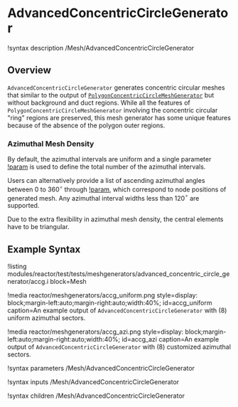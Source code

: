 # AdvancedConcentricCircleGenerator

!syntax description /Mesh/AdvancedConcentricCircleGenerator

## Overview

`AdvancedConcentricCircleGenerator` generates concentric circular meshes that similar to the output of [`PolygonConcentricCircleMeshGenerator`](PolygonConcentricCircleMeshGenerator.md) but without background and duct regions. While all the features of `PolygonConcentricCircleMeshGenerator` involving the concentric circular "ring" regions are preserved, this mesh generator has some unique features because of the absence of the polygon outer regions.

### Azimuthal Mesh Density

By default, the azimuthal intervals are uniform and a single parameter [!param](/Mesh/AdvancedConcentricCircleGenerator/num_sectors) is used to define the total number of the azimuthal intervals.

Users can alternatively provide a list of ascending azimuthal angles between 0 to 360$^{\circ}$ through [!param](/Mesh/AdvancedConcentricCircleGenerator/customized_azimuthal_angles), which correspond to node positions of generated mesh. Any azimuthal interval widths less than 120$^{\circ}$ are supported.

Due to the extra flexibility in azimuthal mesh density, the central elements have to be triangular.

## Example Syntax

!listing modules/reactor/test/tests/meshgenerators/advanced_concentric_circle_generator/accg.i block=Mesh

!media reactor/meshgenerators/accg_uniform.png
      style=display: block;margin-left:auto;margin-right:auto;width:40%;
      id=accg_uniform
      caption=An example output of `AdvancedConcentricCircleGenerator` with (8) uniform azimuthal sectors.

!media reactor/meshgenerators/accg_azi.png
      style=display: block;margin-left:auto;margin-right:auto;width:40%;
      id=accg_azi
      caption=An example output of `AdvancedConcentricCircleGenerator` with (8) customized azimuthal sectors.

!syntax parameters /Mesh/AdvancedConcentricCircleGenerator

!syntax inputs /Mesh/AdvancedConcentricCircleGenerator

!syntax children /Mesh/AdvancedConcentricCircleGenerator

